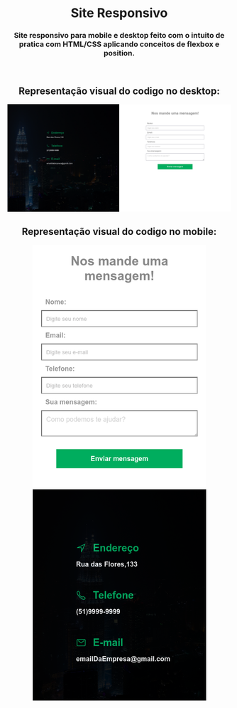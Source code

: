 <div align="center">
    <h1>Site Responsivo</h1>
    <h3>Site responsivo para mobile e desktop feito com o intuito de pratica com HTML/CSS aplicando conceitos de flexbox e position.</h3>
    <br>
   <h2>Representação visual do codigo no desktop:</h2>
   <img src="img/desktopVersion.png" alt="imgPaginaDesktop">
   <br>
   <h2>Representação visual do codigo no mobile:</h2>
   <img src="img/mobileVersion.png" alt="imgMobile">

</div>
